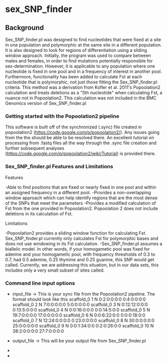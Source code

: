 sex_SNP_finder
==============
Background
--------------
Sex_SNP_finder.pl was designed to find nucleotides that were fixed at a site in one population and polymorphic at the same site in a different population. It is also designed to look for regions of differentiation using a sliding window approach. Initially, the program was used to compare between males and females, in order to find mutations potentially responsible for sex-determination. However, it is applicable to any population where one nucleotide is fixed in one pool and in a frequency of interest in another pool. Furthermore, functionality has been added to calculate Fst at each nucleotide that is polymorphic, not just those fitting the Sex_SNP_finder.pl criteria. This method was a derivation from Kofler et al. 2011's Popoolation2 calculation and treats deletions as a "5th nucleotide" when calculating Fst, a nuance not in Popoolation2. This calculation was not included in the BMC Genomics version of Sex_SNP_finder.pl

### Getting started with the Popoolation2 pipeline

This software is built off of the synchronized (.sync) file created in popoolation2 (https://code.google.com/p/popoolation2/). Any issues going from the the should be able to be resolved there. An excellent tutorial on processing from .fastq files all the way through the .sync file creation and further subsequent analyses (https://code.google.com/p/popoolation2/wiki/Tutorial) is provided there.

### Sex_SNP_finder.pl Features and Limitations

Features

-Able to find positions that are fixed or nearly fixed in one pool and within an assigned frequency in a different pool. -Provides a non-overlapping window approach which can help identify regions that are the most dense of the SNPs that meet the parameters -Provides a modified calculation of Fst from the one provided in Popoolation2. Popoolation 2 does not include deletions in its calculation of Fst.

Limitations

-Popoolation2 provides a sliding window function for calculating Fst. Sex_SNP_finder.pl currently only calculates Fst for polymorphic bases and does not use windowing in its Fst calculation. -Sex_SNP_finder.pl assumes a biallelic model. In other words, if your homogametic pool was fixed for adenine and your homogametic pool, with frequency thresholds of 0.3 to 0.7, had 0.5 adenine, 0.25 thymine and 0.25 guanine, this SNP would get called. Currently, we are addressing this situation, but in our data sets, this includes only a very small subset of sites called.

### Command line input options

* input_file -> This is your sync file from the Popoolation2 pipeline. The format should look like this
  scaffold_0	1	N	0:2:0:0:0:0	0:4:0:0:0:0
  scaffold_0	2	N	7:0:0:0:0:0	5:0:0:0:0:0
  scaffold_0	3	N	0:12:12:0:0:0	0:13:5:0:0:0
  scaffold_0	4	N	0:0:16:0:0:0	0:0:14:5:0:0
  scaffold_0	5	N	19:7:0:0:0:0	17:0:0:0:0:0
  scaffold_0	6	N	0:0:6:22:0:0	0:0:0:18:0:0
  scaffold_0	7	N	12:24:0:0:0:0	0:23:0:0:0:0
  scaffold_0	8	N	30:0:0:0:0:0	25:0:0:0:0:0
  scaffold_0	9	N	0:0:1:34:0:0	0:2:0:26:0:0
  scaffold_0	10	N	38:2:0:0:0:0	27:7:0:0:0:0

* output_file -> This will be your output file from Sex_SNP_finder.pl 
* 
*

